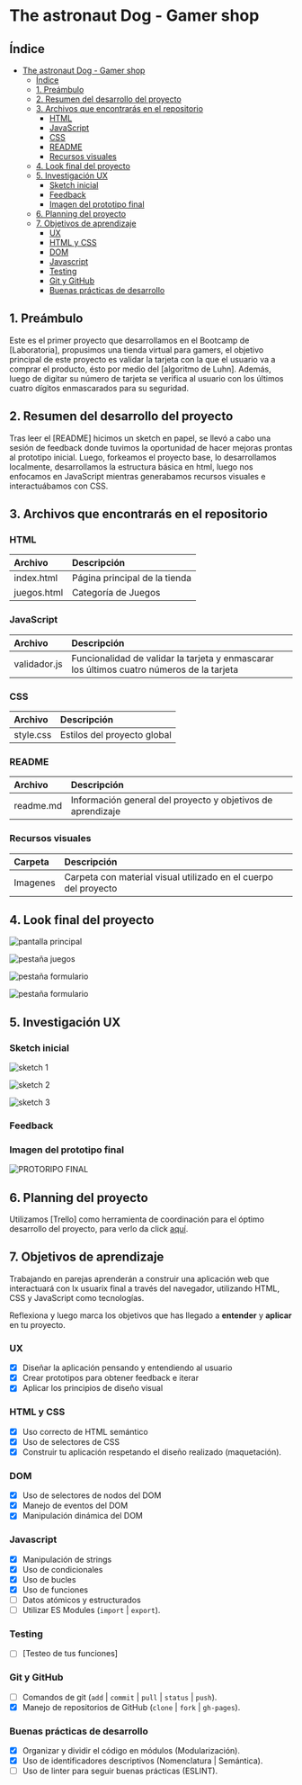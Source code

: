 # The astronaut Dog - Gamer shop

## Índice

- [The astronaut Dog - Gamer shop](#the-astronaut-dog---gamer-shop)
  - [Índice](#índice)
  - [1. Preámbulo](#1-preámbulo)
  - [2. Resumen del desarrollo del proyecto](#2-resumen-del-desarrollo-del-proyecto)
  - [3. Archivos que encontrarás en el repositorio](#3-archivos-que-encontrarás-en-el-repositorio)
    - [HTML](#html)
    - [JavaScript](#javascript)
    - [CSS](#css)
    - [README](#readme)
    - [Recursos visuales](#recursos-visuales)
  - [4. Look final del proyecto](#4-look-final-del-proyecto)
  - [5. Investigación UX](#5-investigación-ux)
    - [Sketch inicial](#sketch-inicial)
    - [Feedback](#feedback)
    - [Imagen del prototipo final](#imagen-del-prototipo-final)
  - [6. Planning del proyecto](#6-planning-del-proyecto)
  - [7. Objetivos de aprendizaje](#7-objetivos-de-aprendizaje)
    - [UX](#ux)
    - [HTML y CSS](#html-y-css)
    - [DOM](#dom)
    - [Javascript](#javascript-1)
    - [Testing](#testing)
    - [Git y GitHub](#git-y-github)
    - [Buenas prácticas de desarrollo](#buenas-prácticas-de-desarrollo)

## 1. Preámbulo

Este es el primer proyecto que desarrollamos en el Bootcamp de [Laboratoria], propusimos una tienda virtual para gamers, el objetivo principal de este proyecto es validar la tarjeta con la que el usuario va a comprar el producto, ésto por medio del [algoritmo de Luhn].
Además, luego de digitar su número de tarjeta se verifica al usuario con los últimos cuatro dígitos enmascarados para su seguridad.

## 2. Resumen del desarrollo del proyecto

Tras leer el [README] hicimos un sketch en papel, se llevó a cabo una sesión de feedback donde tuvimos la oportunidad de hacer mejoras prontas al prototipo inicial.
Luego, forkeamos el proyecto base, lo desarrollamos localmente, desarrollamos la estructura básica en html, luego nos enfocamos en JavaScript mientras generabamos recursos visuales e interactuábamos con CSS.

## 3. Archivos que encontrarás en el repositorio

### HTML

 | Archivo     | Descripción                   |
 | :---------- | :---------------------------- |
 | index.html  | Página principal de la tienda |
 | juegos.html | Categoría de Juegos           |



### JavaScript

| Archivo      | Descripción                                                                               |
| :----------- | :---------------------------------------------------------------------------------------- |
| validador.js | Funcionalidad de validar la tarjeta y enmascarar los últimos cuatro números de la tarjeta |

### CSS

| Archivo   | Descripción                 |
| :-------- | :-------------------------- |
| style.css | Estilos del proyecto global |

### README

| Archivo   | Descripción                                                 |
| :-------- | :---------------------------------------------------------- |
| readme.md | Información general del proyecto y objetivos de aprendizaje |


### Recursos visuales

| Carpeta  | Descripción                                                     |
| :------- | :-------------------------------------------------------------- |
| Imagenes | Carpeta con material visual utilizado en el cuerpo del proyecto |

## 4. Look final del proyecto

![pantalla principal](Imagenes/../src/Imagenes/pantallaPrincipal.png)

![pestaña juegos](Imagenes/../src/Imagenes/pantallaJuegos.png)

![pestaña formulario](Imagenes/../src/Imagenes/formulario.png)

![pestaña formulario](Imagenes/../src/Imagenes/Validacion.png)

## 5. Investigación UX

### Sketch inicial

![sketch 1](Imagenes/../src/Imagenes/Proto.png)

![sketch 2](Imagenes/../src/Imagenes/Proto1.png)

![sketch 3](Imagenes/../src/Imagenes/Proto2.png)

### Feedback


### Imagen del prototipo final

![PROTORIPO FINAL](src/Imagenes/pantallaPrincipal.png)


## 6. Planning del proyecto

Utilizamos [Trello] como herramienta de coordinación para el óptimo desarrollo del proyecto, para verlo da click [aquí](https://trello.com/b/15hGsGWG/validador).

## 7. Objetivos de aprendizaje

Trabajando en parejas aprenderán a construir una aplicación web que interactuará
con lx usuarix final a través del navegador, utilizando HTML, CSS y JavaScript
como tecnologías.

Reflexiona y luego marca los objetivos que has llegado a **entender** y
**aplicar** en tu proyecto.

### UX

* [x]  Diseñar la aplicación pensando y entendiendo al usuario
* [x]  Crear prototipos para obtener feedback e iterar
* [x]  Aplicar los principios de diseño visual

### HTML y CSS

* [x]  Uso correcto de HTML semántico
* [x]  Uso de selectores de CSS
* [x]  Construir tu aplicación respetando el diseño realizado (maquetación).

### DOM

* [x]  Uso de selectores de nodos del DOM
* [x]  Manejo de eventos del DOM
* [x]  Manipulación dinámica del DOM

### Javascript

* [x]  Manipulación de strings
* [x]  Uso de condicionales
* [x]  Uso de bucles
* [x]  Uso de funciones
* [ ]  Datos atómicos y estructurados
* [ ]  Utilizar ES Modules (`import` | `export`).

### Testing

* [ ] [Testeo de tus funciones]

### Git y GitHub

* [ ]  Comandos de git (`add` | `commit` | `pull` | `status` | `push`).
* [x]  Manejo de repositorios de GitHub (`clone` | `fork` | `gh-pages`).

### Buenas prácticas de desarrollo

* [x]  Organizar y dividir el código en módulos (Modularización).
* [x]  Uso de identificadores descriptivos (Nomenclatura | Semántica).
* [ ]  Uso de linter para seguir buenas prácticas (ESLINT).